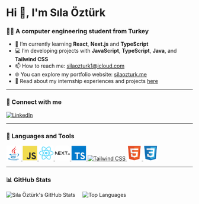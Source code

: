 # Hi 👋, I'm Sıla Öztürk

### 👩‍💻 A computer engineering student from Turkey

- 🌱 I’m currently learning **React**, **Next.js** and **TypeScript**
- 💻 I’m developing projects with **JavaScript**, **TypeScript**, **Java**, and **Tailwind CSS**
- 📫 How to reach me: silaozturk1@icloud.com
- 🌐 You can explore my portfolio website: [silaozturk.me](https://silaozturk.me)
- 📝 Read about my internship experiences and projects [here](https://github.com/silaozturkk)

---

### 🧩 Connect with me
[![LinkedIn](https://img.shields.io/badge/-LinkedIn-blue?style=flat-square&logo=Linkedin&logoColor=white&link=https://www.linkedin.com/in/silaozturk/)](https://www.linkedin.com/in/sıla-öztürk1/)

---

### 🔧 Languages and Tools
<p align="left">
  <a href="https://www.java.com" target="_blank">
    <img src="https://raw.githubusercontent.com/devicons/devicon/master/icons/java/java-original.svg" alt="Java" width="40" height="40"/>
  </a>
  <a href="https://developer.mozilla.org/en-US/docs/Web/JavaScript" target="_blank">
    <img src="https://raw.githubusercontent.com/devicons/devicon/master/icons/javascript/javascript-original.svg" alt="JavaScript" width="40" height="40"/>
  </a>
  <a href="https://reactjs.org/" target="_blank">
    <img src="https://raw.githubusercontent.com/devicons/devicon/master/icons/react/react-original.svg" alt="React" width="40" height="40"/>
  </a>
  <a href="https://nextjs.org/" target="_blank">
    <img src="https://raw.githubusercontent.com/devicons/devicon/master/icons/nextjs/nextjs-original-wordmark.svg" alt="Next.js" width="40" height="40" style="background:white; border-radius:6px"/>
  </a>
  <a href="https://www.typescriptlang.org/" target="_blank">
    <img src="https://raw.githubusercontent.com/devicons/devicon/master/icons/typescript/typescript-original.svg" alt="TypeScript" width="40" height="40"/>
  </a>
  <a href="https://tailwindcss.com/" target="_blank">
    <img src="https://www.vectorlogo.zone/logos/tailwindcss/tailwindcss-icon.svg" alt="Tailwind CSS" width="40" height="40"/>
  </a>
  <a href="https://developer.mozilla.org/en-US/docs/Web/HTML" target="_blank">
    <img src="https://raw.githubusercontent.com/devicons/devicon/master/icons/html5/html5-original.svg" alt="HTML5" width="40" height="40"/>
  </a>
  <a href="https://developer.mozilla.org/en-US/docs/Web/CSS" target="_blank">
    <img src="https://raw.githubusercontent.com/devicons/devicon/master/icons/css3/css3-original.svg" alt="CSS3" width="40" height="40"/>
  </a>
</p>


---

### 📊 GitHub Stats

<p align="left">
  <img src="https://github-readme-stats.vercel.app/api?username=silaozturkk&show_icons=true&theme=default" alt="Sıla Öztürk's GitHub Stats" height="180"/>
  &nbsp;&nbsp;&nbsp;
  <img src="https://github-readme-stats.vercel.app/api/top-langs/?username=silaozturkk&layout=compact&theme=default" alt="Top Languages" height="180"/>
</p>
